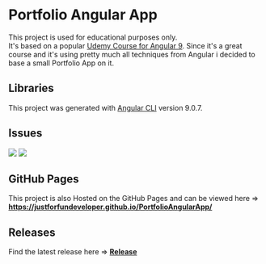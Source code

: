 # Portfolio Angular App
This project is used for educational purposes only.</br>
It's based on a popular [Udemy Course for Angular 9](https://www.udemy.com/course/the-complete-guide-to-angular-2/).
Since it's a great course and it's using pretty much all techniques from Angular i decided to base a small Portfolio App on it.

## Libraries
This project was generated with [Angular CLI](https://github.com/angular/angular-cli) version 9.0.7.

## Issues
[![](https://img.shields.io/github/issues-raw/JustForFunDeveloper/PortfolioAngularApp.svg?style=flat-square)](https://github.com/JustForFunDeveloper/PortfolioAngularApp/issues?q=is%3Aopen+is%3Aissue)
[![](https://img.shields.io/github/issues-closed-raw/JustForFunDeveloper/PortfolioAngularApp.svg?style=flat-square)](https://github.com/JustForFunDeveloper/PortfolioAngularApp/issues?q=is%3Aissue+is%3Aclosed)

## GitHub Pages
This project is also Hosted on the GitHub Pages and can be viewed here =>
[<b>https://justforfundeveloper.github.io/PortfolioAngularApp/</b>](https://justforfundeveloper.github.io/PortfolioAngularApp/)

## Releases
Find the latest release here =>
[<b>Release</b>](https://github.com/JustForFunDeveloper/PortfolioAngularApp/releases)
